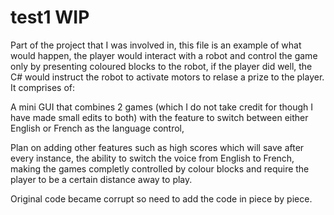 # test1 WIP
Part of the project that I was involved in, this file is an example of what would happen, the player would interact with a robot and 
control the game only by presenting coloured blocks to the robot, if the player did well, the C# would instruct the robot to activate 
motors to relase a prize to the player. It comprises of:

A mini GUI that combines 2 games (which I do not take credit for though I have made small edits to both) with the feature to switch between
either English or French as the language control, 

Plan on adding other features such as high scores which will save after every instance, the ability to switch the voice from English to French,
making the games completly controlled by colour blocks and require the player to be a certain distance away to play.

Original code became corrupt so need to add the code in piece by piece.
